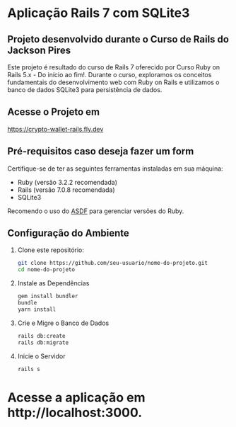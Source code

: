 # Aplicação Rails 7 com SQLite3

## Projeto desenvolvido durante o Curso de Rails do Jackson Pires

Este projeto é resultado do curso de Rails 7 oferecido por Curso Ruby on Rails 5.x - Do início ao fim!. Durante o curso, exploramos os conceitos fundamentais do desenvolvimento web com Ruby on Rails e utilizamos o banco de dados SQLite3 para persistência de dados.

## Acesse o Projeto em

https://crypto-wallet-rails.fly.dev

## Pré-requisitos caso deseja fazer um form
Certifique-se de ter as seguintes ferramentas instaladas em sua máquina:

- Ruby (versão 3.2.2 recomendada)
- Rails (versão 7.0.8 recomendada)
- SQLite3

Recomendo o uso do [ASDF](https://asdf-vm.com/) para gerenciar versões do Ruby.

## Configuração do Ambiente

1. Clone este repositório:
   ```bash
   git clone https://github.com/seu-usuario/nome-do-projeto.git
   cd nome-do-projeto

2. Instale as Dependências
    ```bash
    gem install bundler
    bundle
    yarn install

3. Crie e Migre o Banco de Dados
    ```bash
    rails db:create
    rails db:migrate

4. Inicie o Servidor
    ```bash
    rails s

# Acesse a aplicação em http://localhost:3000.
